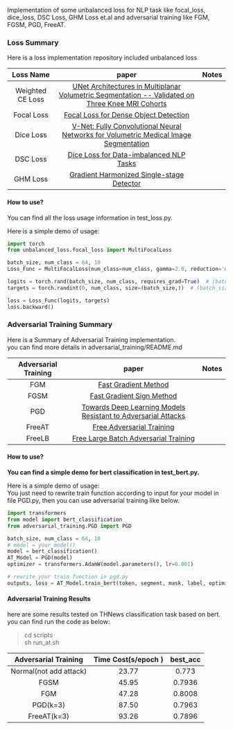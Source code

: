 Implementation of some unbalanced loss for NLP task like focal_loss, dice_loss, DSC Loss, GHM Loss et.al and adversarial training like FGM, FGSM, PGD, FreeAT.  

### Loss Summary

Here is a loss implementation repository included unbalanced loss

|    Loss Name     |                                                                paper                                                                 | Notes |
|:----------------:|:------------------------------------------------------------------------------------------------------------------------------------:|:-----:|
| Weighted CE Loss | [UNet Architectures in Multiplanar Volumetric Segmentation -- Validated on Three Knee MRI Cohorts](https://arxiv.org/abs/2203.08194) |       |
|    Focal Loss    |                              [Focal Loss for Dense Object Detection](https://arxiv.org/abs/1708.02002)                               |       |
|    Dice Loss     |       [V-Net: Fully Convolutional Neural Networks for Volumetric Medical Image Segmentation](https://arxiv.org/abs/1606.04797)       |       |
|     DSC Loss     |                           [Dice Loss for Data-imbalanced NLP Tasks](https://arxiv.org/pdf/1911.02855.pdf)                            |       |
|     GHM Loss     |           [Gradient Harmonized Single-stage Detector](https://www.aaai.org/ojs/index.php/AAAI/article/download/4877/4750)            |       |

#### How to use?

You can find all the loss usage information in test_loss.py.

Here is a simple demo of usage:

```python
import torch
from unbalanced_loss.focal_loss import MultiFocalLoss

batch_size, num_class = 64, 10
Loss_Func = MultiFocalLoss(num_class=num_class, gamma=2.0, reduction='mean')

logits = torch.rand(batch_size, num_class, requires_grad=True)  # (batch_size, num_classes)
targets = torch.randint(0, num_class, size=(batch_size,))  # (batch_size, )

loss = Loss_Func(logits, targets)
loss.backward()
```

### Adversarial Training Summary

Here is a Summary of Adversarial Training implementation.   
you can find more details in adversarial_training/README.md

| Adversarial Training |                                                 paper                                                 | Notes |
|:--------------------:|:-----------------------------------------------------------------------------------------------------:|:-----:|
|         FGM          |                     [Fast Gradient Method](https://arxiv.org/pdf/1605.07725.pdf)                      |       |
|         FGSM         |                     [Fast Gradient Sign Method](https://arxiv.org/abs/1412.6572)                      |       |
|         PGD          | [Towards Deep Learning Models Resistant to Adversarial Attacks](https://arxiv.org/pdf/1706.06083.pdf) |       |
|        FreeAT        |                   [Free Adversarial Training](https://arxiv.org/pdf/1904.12843.pdf)                   |       |
|        FreeLB        |            [Free Large Batch Adversarial Training](https://arxiv.org/pdf/1909.11764v5.pdf)            |       |

#### How to use?  
**You can find a simple demo for bert classification in test_bert.py.**  

Here is a simple demo of usage:  
You just need to rewrite train function according to input for your model in file PGD.py, then you can use adversarial training like below.  
```python
import transformers
from model import bert_classification
from adversarial_training.PGD import PGD

batch_size, num_class = 64, 10
# model = your_model()
model = bert_classification()
AT_Model = PGD(model)
optimizer = transformers.AdamW(model.parameters(), lr=0.001)

# rewrite your train function in pgd.py
outputs, loss = AT_Model.train_bert(token, segment, mask, label, optimizer)
```

#### Adversarial Training Results
here are some results tested on THNews classification task based on bert.   
you can find run the code as below:  
> cd scripts  
> sh run_at.sh

|  Adversarial Training  | Time Cost(s/epoch ) | best_acc |
|:----------------------:|:-------------------:|:--------:|
| Normal(not add attack) |        23.77        |  0.773   |
|          FGSM          |        45.95        |  0.7936  |
|          FGM           |        47.28        |  0.8008  |
|        PGD(k=3)        |        87.50        |  0.7963  |
|      FreeAT(k=3)       |        93.26        |  0.7896  |
